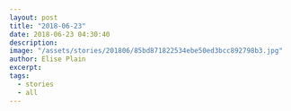 ```yaml
---
layout: post
title: "2018-06-23"
date: 2018-06-23 04:30:40
description: 
image: "/assets/stories/201806/85bd871822534ebe50ed3bcc892798b3.jpg"
author: Elise Plain
excerpt: 
tags: 
  - stories
  - all
---
```



<p></p>
